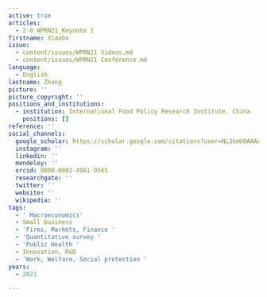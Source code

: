 ```yaml
---
active: true
articles:
  - 2-0_WPRN21_Keynote 2
firstname: Xiaobo
issue:
  - content/issues/WPRN21 Videos.md
  - content/issues/WPRN21 Conference.md
language:
  - English
lastname: Zhang
picture: ''
picture_copyright: ''
positions_and_institutions:
  - institution: International Food Policy Research Institute, China
    positions: []
reference: ''
social_channels:
  google_scholar: https://scholar.google.com/citations?user=NL3kmU0AAAAJ&hl=en
  instagram: ''
  linkedin: ''
  mendeley: ''
  orcid: 0000-0002-4981-9565
  researchgate: ''
  twitter: ''
  website: ''
  wikipedia: ''
tags:
  - ' Macroeconomics'
  - Small business
  - 'Firms, Markets, Finance '
  - 'Quantitative survey '
  - 'Public Health '
  - Innovation, R&D
  - 'Work, Welfare, Social protection '
years:
  - 2021

---
```

